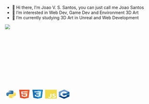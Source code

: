 - 👋 Hi there, I’m Joao V. S. Santos, you can just call me Joao Santos
- 👀 I’m interested in Web Dev, Game Dev and Environment 3D Art
- 📖 I’m currently studying 3D Art in Unreal and Web Development
 
<div style="display:flex;align-content:left">
  <!--
  <img height="200em" width="375em" src="https://github-readme-stats.vercel.app/api/top-langs/?username=justa-whitefox&layout=compact&langs_count=7&theme=dark"/>
  --->
  <img margin-left="30px" height="200em" width="auto" src="https://github-readme-stats.vercel.app/api?username=JustAnotherRedFox&show_icons=true&theme=transparent"
  <img height="200em" width="750em" src="https://github-readme-stats.vercel.app/api/top-langs/?username=JustAnotherRedFox&layout=compact&theme=dark&langs_count=10&exclude_repo=.Dotfiles,.dotfiles-outdated"/>
</div>

<div style="display: inline_block"><br>
  <img align="center" alt="Python" height="30" width="40" src="https://raw.githubusercontent.com/devicons/devicon/master/icons/python/python-original.svg">
  <img align="center" alt="HTML" height="30" width="40" src="https://raw.githubusercontent.com/devicons/devicon/master/icons/html5/html5-original.svg">
  <img align="center" alt="CSS" height="30" width="40" src="https://raw.githubusercontent.com/devicons/devicon/master/icons/css3/css3-original.svg">
  <img align="center" alt="Js" height="30" width="40" src="https://raw.githubusercontent.com/devicons/devicon/master/icons/javascript/javascript-plain.svg">
  <img align="center" alt="Bash" height="30" width="40" src="https://github.com/devicons/devicon/blob/master/icons/cplusplus/cplusplus-original.svg">
</div>

<!---
justa-whitefox/justa-whitefox is a ✨ special ✨ repository because its `README.md` (this file) appears on your GitHub profile.
You can click the Preview link to take a look at your changes.
--->
